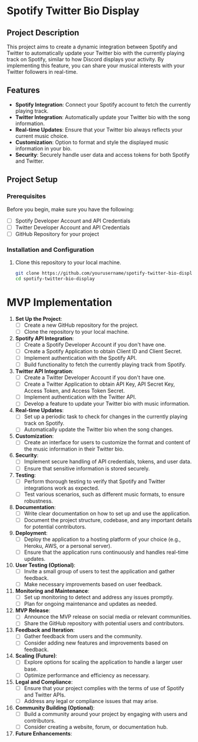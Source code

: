 # Spotify Twitter Bio Display 

## Project Description

This project aims to create a dynamic integration between Spotify and Twitter to automatically update your Twitter bio with the currently playing track on Spotify, similar to how Discord displays your activity. By implementing this feature, you can share your musical interests with your Twitter followers in real-time.

## Features

- **Spotify Integration**: Connect your Spotify account to fetch the currently playing track.
- **Twitter Integration**: Automatically update your Twitter bio with the song information.
- **Real-time Updates**: Ensure that your Twitter bio always reflects your current music choice.
- **Customization**: Option to format and style the displayed music information in your bio.
- **Security**: Securely handle user data and access tokens for both Spotify and Twitter.

## Project Setup

### Prerequisites

Before you begin, make sure you have the following:

- [ ] Spotify Developer Account and API Credentials
- [ ] Twitter Developer Account and API Credentials
- [ ] GitHub Repository for your project

### Installation and Configuration

1. Clone this repository to your local machine.

   ```bash
   git clone https://github.com/yourusername/spotify-twitter-bio-display.git
   cd spotify-twitter-bio-display


# MVP Implementation

1. **Set Up the Project**:
   - [ ] Create a new GitHub repository for the project.
   - [ ] Clone the repository to your local machine.

2. **Spotify API Integration**:
   - [ ] Create a Spotify Developer Account if you don't have one.
   - [ ] Create a Spotify Application to obtain Client ID and Client Secret.
   - [ ] Implement authentication with the Spotify API.
   - [ ] Build functionality to fetch the currently playing track from Spotify.

3. **Twitter API Integration**:
   - [ ] Create a Twitter Developer Account if you don't have one.
   - [ ] Create a Twitter Application to obtain API Key, API Secret Key, Access Token, and Access Token Secret.
   - [ ] Implement authentication with the Twitter API.
   - [ ] Develop a feature to update your Twitter bio with music information.

4. **Real-time Updates**:
   - [ ] Set up a periodic task to check for changes in the currently playing track on Spotify.
   - [ ] Automatically update the Twitter bio when the song changes.

5. **Customization**:
   - [ ] Create an interface for users to customize the format and content of the music information in their Twitter bio.

6. **Security**:
   - [ ] Implement secure handling of API credentials, tokens, and user data.
   - [ ] Ensure that sensitive information is stored securely.

7. **Testing**:
   - [ ] Perform thorough testing to verify that Spotify and Twitter integrations work as expected.
   - [ ] Test various scenarios, such as different music formats, to ensure robustness.

8. **Documentation**:
   - [ ] Write clear documentation on how to set up and use the application.
   - [ ] Document the project structure, codebase, and any important details for potential contributors.

9. **Deployment**:
   - [ ] Deploy the application to a hosting platform of your choice (e.g., Heroku, AWS, or a personal server).
   - [ ] Ensure that the application runs continuously and handles real-time updates.

10. **User Testing (Optional)**:
    - [ ] Invite a small group of users to test the application and gather feedback.
    - [ ] Make necessary improvements based on user feedback.

11. **Monitoring and Maintenance**:
    - [ ] Set up monitoring to detect and address any issues promptly.
    - [ ] Plan for ongoing maintenance and updates as needed.

12. **MVP Release**:
    - [ ] Announce the MVP release on social media or relevant communities.
    - [ ] Share the GitHub repository with potential users and contributors.

13. **Feedback and Iteration**:
    - [ ] Gather feedback from users and the community.
    - [ ] Consider adding new features and improvements based on feedback.

14. **Scaling (Future)**:
    - [ ] Explore options for scaling the application to handle a larger user base.
    - [ ] Optimize performance and efficiency as necessary.

15. **Legal and Compliance**:
    - [ ] Ensure that your project complies with the terms of use of Spotify and Twitter APIs.
    - [ ] Address any legal or compliance issues that may arise.

16. **Community Building (Optional)**:
    - [ ] Build a community around your project by engaging with users and contributors.
    - [ ] Consider creating a website, forum, or documentation hub.

17. **Future Enhancements**:
    
